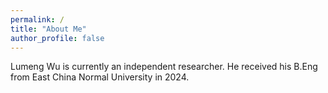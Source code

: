 ```yaml
---
permalink: /
title: "About Me"
author_profile: false
---
```


Lumeng Wu is currently an independent researcher. He received his B.Eng from East China Normal University in 2024.

